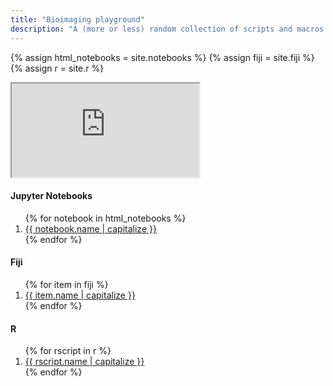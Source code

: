 ```yaml
---
title: "Bioimaging playground"
description: "A (more or less) random collection of scripts and macros."
---
```

{% assign html_notebooks = site.notebooks %}
{% assign fiji = site.fiji %}
{% assign r = site.r %}

<main role="main" class="container">
  <div class="row">
    <div class="col-sm-10 blog-main">  
      <div class="embed-responsive embed-responsive-16by9">
      <iframe class="embed-responsive-item" src="https://aettinger.github.io/bioimaging-playground/test.html" name="code_frame"><p>Iframe not supported.</p></iframe>
      </div>
    </div>
  <aside class="col-sm-2 ml-sm-auto blog-sidebar">
    <div class="sidebar-module">
      <h4>Jupyter Notebooks</h4>
      <ol class="list-unstyled">
        {% for notebook in html_notebooks %}
          <li><a href="{{ notebook.path }}" target="code_frame">{{ notebook.name | capitalize }}</a></li>
        {% endfor %}
      </ol>
    </div>
    <div class="sidebar-module">
      <h4>Fiji</h4>
      <ol class="list-unstyled">
        {% for item in fiji %}
          <li><a href="{{ item.path }}" target="code_frame">{{ item.name | capitalize }}</a></li>
        {% endfor %}
      </ol>
    </div>
    <div class="sidebar-module">
      <h4>R</h4>
      <ol class="list-unstyled">
        {% for rscript in r %}
          <li><a href="{{ rscript.path }}" target="code_frame">{{ rscript.name | capitalize }}</a></li>
        {% endfor %}
      </ol>
    </div>
    </aside>
  </div>
</main>
